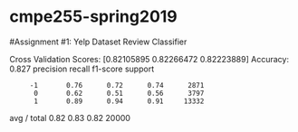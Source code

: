 # cmpe255-spring2019
#Assignment #1: Yelp Dataset Review Classifier

Cross Validation Scores:  [0.82105895 0.82266472 0.82223889]
Accuracy: 0.827
             precision    recall  f1-score   support

         -1       0.76      0.72      0.74      2871
          0       0.62      0.51      0.56      3797
          1       0.89      0.94      0.91     13332

avg / total       0.82      0.83      0.82     20000
